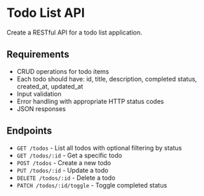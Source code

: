 # Todo List API

Create a RESTful API for a todo list application.

## Requirements

- CRUD operations for todo items
- Each todo should have: id, title, description, completed status, created_at, updated_at
- Input validation
- Error handling with appropriate HTTP status codes
- JSON responses

## Endpoints

- `GET /todos` - List all todos with optional filtering by status
- `GET /todos/:id` - Get a specific todo
- `POST /todos` - Create a new todo
- `PUT /todos/:id` - Update a todo
- `DELETE /todos/:id` - Delete a todo
- `PATCH /todos/:id/toggle` - Toggle completed status
